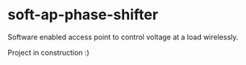 # soft-ap-phase-shifter

Software enabled access point to control voltage at a load wirelessly.

Project in construction :)
